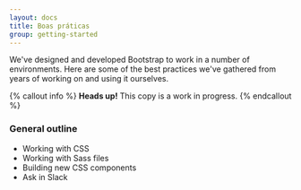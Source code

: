 ```yaml
---
layout: docs
title: Boas práticas
group: getting-started
---
```


We've designed and developed Bootstrap to work in a number of environments. Here are some of the best practices we've gathered from years of working on and using it ourselves.

{% callout info %}
**Heads up!** This copy is a work in progress.
{% endcallout %}

### General outline
- Working with CSS
- Working with Sass files
- Building new CSS components
- Ask in Slack
